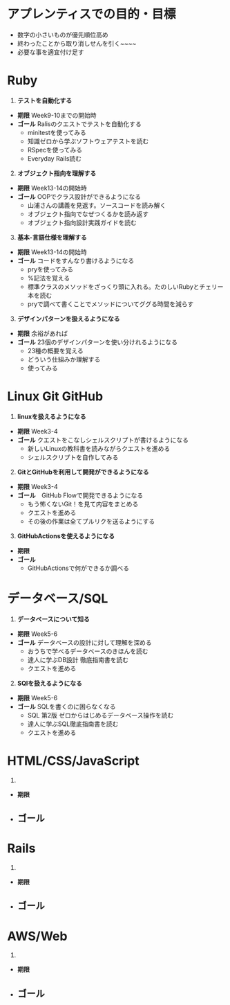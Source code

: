 # アプレンティスでの目的・目標
- 数字の小さいものが優先順位高め
- 終わったことから取り消しせんを引く~~~~
- 必要な事を適宜付け足す
# Ruby
1. **テストを自動化する**
-  **期限** Week9-10までの開始時
- **ゴール** Ralisのクエストでテストを自動化する
    - minitestを使ってみる
    - 知識ゼロから学ぶソフトウェアテストを読む
    - RSpecを使ってみる
    - Everyday Rails読む 
2. **オブジェクト指向を理解する**
- **期限** Week13-14の開始時
- **ゴール** OOPでクラス設計ができるようになる
    - 山浦さんの講義を見返す。ソースコードを読み解く
    - オブジェクト指向でなぜつくるかを読み返す
    - オブジェクト指向設計実践ガイドを読む
3. **基本-言語仕様を理解する**
- **期限** Week13-14の開始時
- **ゴール** コードをすんなり書けるようになる
    - pryを使ってみる
    - %記法を覚える
    - 標準クラスのメソッドをざっくり頭に入れる。たのしいRubyとチェリー本を読む
    - pryで調べて書くことでメソッドについてググる時間を減らす
3. **デザインパターンを扱えるようになる**
- **期限** 余裕があれば
- **ゴール** 23個のデザインパターンを使い分けれるようになる
    - 23種の概要を覚える
    - どういう仕組みか理解する
    - 使ってみる
# Linux Git GitHub
1. **linuxを扱えるようになる**
- **期限** Week3-4
- **ゴール** クエストをこなしシェルスクリプトが書けるようになる
    - 新しいLinuxの教科書を読みながらクエストを進める
    - シェルスクリプトを自作してみる
2. **GitとGitHubを利用して開発ができるようになる**
- **期限** Week3-4
- **ゴール**　GitHub Flowで開発できるようになる
    - もう怖くないGit！を見て内容をまとめる
    - クエストを進める
    - その後の作業は全てプルリクを送るようにする
3. **GitHubActionsを使えるようになる**
- **期限**
- **ゴール**
    - GitHubActionsで何ができるか調べる

# データベース/SQL
1. **データベースについて知る**
- **期限** Week5-6
- **ゴール** データベースの設計に対して理解を深める
    - おうちで学べるデータベースのきほんを読む
    - 達人に学ぶDB設計 徹底指南書を読む
    - クエストを進める
2. **SQlを扱えるようになる**
- **期限** Week5-6
- **ゴール** SQLを書くのに困らなくなる
    - SQL 第2版 ゼロからはじめるデータベース操作を読む
    - 達人に学ぶSQL徹底指南書を読む
    - クエストを進める
# HTML/CSS/JavaScript
1. 
- **期限**
- **ゴール**
    - 
# Rails
1. 
- **期限**
- **ゴール**
    - 
# AWS/Web
1. 
- **期限**
- **ゴール**
    - 